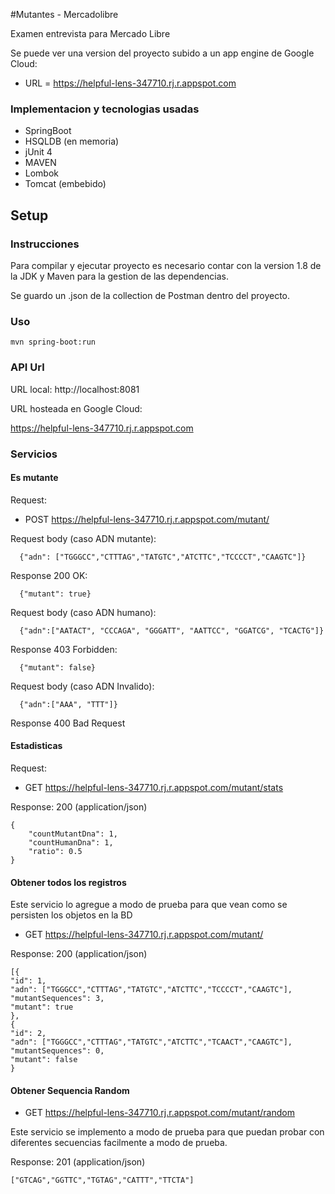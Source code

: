 #Mutantes - Mercadolibre

Examen entrevista para Mercado Libre

Se puede ver una version del proyecto subido a un app engine de Google Cloud:

* URL = https://helpful-lens-347710.rj.r.appspot.com

### Implementacion y tecnologias usadas

- SpringBoot
- HSQLDB (en memoria)
- jUnit 4
- MAVEN
- Lombok
- Tomcat (embebido)


## Setup

### Instrucciones
Para compilar y ejecutar proyecto es necesario contar con la version 1.8 de la JDK y Maven para la gestion de las dependencias.

Se guardo un .json de la collection de Postman dentro del proyecto.

### Uso


```
mvn spring-boot:run
```

### API Url

URL local: http://localhost:8081

URL hosteada en Google Cloud: 

https://helpful-lens-347710.rj.r.appspot.com

### Servicios
#### Es mutante

Request:
- POST https://helpful-lens-347710.rj.r.appspot.com/mutant/

Request body (caso ADN mutante):

```
  {"adn": ["TGGGCC","CTTTAG","TATGTC","ATCTTC","TCCCCT","CAAGTC"]}
```

Response 200 OK:

```
  {"mutant": true}
```
Request body (caso ADN humano):

```
  {"adn":["AATACT", "CCCAGA", "GGGATT", "AATTCC", "GGATCG", "TCACTG"]}
```

Response 403 Forbidden:

```
  {"mutant": false}
```

Request body (caso ADN Invalido):

```
  {"adn":["AAA", "TTT"]}
```

Response 400 Bad Request

#### Estadisticas

Request:
- GET https://helpful-lens-347710.rj.r.appspot.com/mutant/stats

Response: 200 (application/json)

```
{
    "countMutantDna": 1,
    "countHumanDna": 1,
    "ratio": 0.5
}
```
#### Obtener todos los registros
Este servicio lo agregue a modo de prueba para que vean como se persisten los objetos en la BD
- GET https://helpful-lens-347710.rj.r.appspot.com/mutant/

Response: 200 (application/json)
```
[{
"id": 1,
"adn": ["TGGGCC","CTTTAG","TATGTC","ATCTTC","TCCCCT","CAAGTC"],
"mutantSequences": 3,
"mutant": true
},
{
"id": 2,
"adn": ["TGGGCC","CTTTAG","TATGTC","ATCTTC","TCAACT","CAAGTC"],
"mutantSequences": 0,
"mutant": false
}
```
#### Obtener Sequencia Random
- GET https://helpful-lens-347710.rj.r.appspot.com/mutant/random

Este servicio se implemento a modo de prueba para que puedan probar con diferentes secuencias facilmente a modo de prueba.

Response: 201 (application/json)
```
["GTCAG","GGTTC","TGTAG","CATTT","TTCTA"]
```